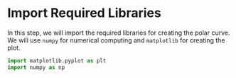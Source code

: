 # Import Required Libraries

In this step, we will import the required libraries for creating the polar curve. We will use `numpy` for numerical computing and `matplotlib` for creating the plot.

```python
import matplotlib.pyplot as plt
import numpy as np
```
